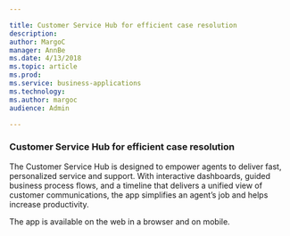 ```yaml
---

title: Customer Service Hub for efficient case resolution
description: 
author: MargoC
manager: AnnBe
ms.date: 4/13/2018
ms.topic: article
ms.prod: 
ms.service: business-applications
ms.technology: 
ms.author: margoc
audience: Admin

---
```

### Customer Service Hub for efficient case resolution

The Customer Service Hub is designed to empower agents to deliver fast,
personalized service and support. With interactive dashboards, guided business
process flows, and a timeline that delivers a unified view of customer
communications, the app simplifies an agent’s job and helps increase
productivity.

The app is available on the web in a browser and on mobile.
